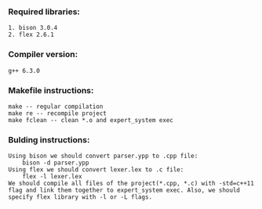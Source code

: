 ### Required libraries:
```
1. bison 3.0.4
2. flex 2.6.1
```

### Compiler version:
```
g++ 6.3.0
```

### Makefile instructions:
```
make -- regular compilation
make re -- recompile project
make fclean -- clean *.o and expert_system exec
```

### Bulding instructions:
```
Using bison we should convert parser.ypp to .cpp file:
    bison -d parser.ypp
Using flex we should convert lexer.lex to .c file:
    flex -l lexer.lex
We should compile all files of the project(*.cpp, *.c) with -std=c++11 flag and link them together to expert_system exec. Also, we should specify flex library with -l or -L flags.
```